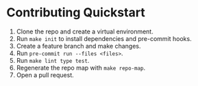 # Contributing Quickstart

1. Clone the repo and create a virtual environment.
2. Run `make init` to install dependencies and pre-commit hooks.
3. Create a feature branch and make changes.
4. Run `pre-commit run --files <files>`.
5. Run `make lint type test`.
6. Regenerate the repo map with `make repo-map`.
7. Open a pull request.
